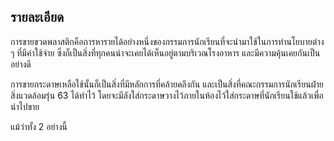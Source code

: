 ## รายละเอียด
การขายขวดพลาสติกคือการหารายได้อย่างหนึ่งของกรรมการนักเรียนที่จะนำมาใช้ในการทำนโยบายต่าง ๆ ที่มีค่าใช้จ่าย ซึ่งก็เป็นสิ่งที่ทุกคนน่าจะเคยได้เห็นอยู่ตามบริเวณโรงอาหาร และมีความคุ้นเคยกันเป็นอย่างดี

การขายกระดาษเหลือใช้นั้นก็เป็นสิ่งที่มีหลักการที่คล้ายคลึงกัน และเป็นสิ่งที่คณะกรรมการนักเรียนฝ่ายสิ่งแวดล้อมรุ่น 63 ได้ทำไว้ โดยจะมีลังใส่กระดาษวางไว้ภายในห้องไว้ใส่กระดาษที่นักเรียนใช้แล้วเพื่อนำไปขาย

แม้ว่าทั้ง 2 อย่างนี้
<!--stackedit_data:
eyJoaXN0b3J5IjpbMzM2NTc5MDY3LDYwMzEyMTY5LDE1NDY0Mj
c2NjYsLTEzNTc0NTI5NDAsLTIwODg3NDY2MTJdfQ==
-->